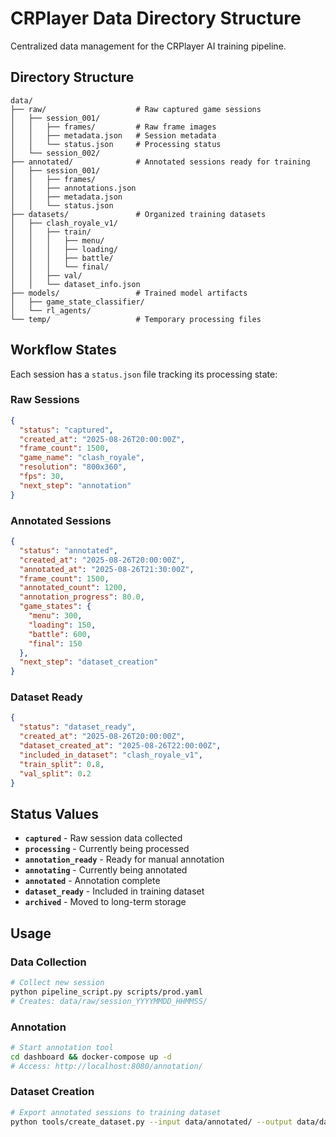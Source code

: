 # CRPlayer Data Directory Structure

Centralized data management for the CRPlayer AI training pipeline.

## Directory Structure

```
data/
├── raw/                    # Raw captured game sessions
│   ├── session_001/
│   │   ├── frames/         # Raw frame images
│   │   ├── metadata.json   # Session metadata
│   │   └── status.json     # Processing status
│   └── session_002/
├── annotated/              # Annotated sessions ready for training
│   ├── session_001/
│   │   ├── frames/
│   │   ├── annotations.json
│   │   ├── metadata.json
│   │   └── status.json
├── datasets/               # Organized training datasets
│   ├── clash_royale_v1/
│   │   ├── train/
│   │   │   ├── menu/
│   │   │   ├── loading/
│   │   │   ├── battle/
│   │   │   └── final/
│   │   ├── val/
│   │   └── dataset_info.json
├── models/                 # Trained model artifacts
│   ├── game_state_classifier/
│   └── rl_agents/
└── temp/                   # Temporary processing files
```

## Workflow States

Each session has a `status.json` file tracking its processing state:

### Raw Sessions
```json
{
  "status": "captured",
  "created_at": "2025-08-26T20:00:00Z",
  "frame_count": 1500,
  "game_name": "clash_royale",
  "resolution": "800x360",
  "fps": 30,
  "next_step": "annotation"
}
```

### Annotated Sessions
```json
{
  "status": "annotated",
  "created_at": "2025-08-26T20:00:00Z",
  "annotated_at": "2025-08-26T21:30:00Z",
  "frame_count": 1500,
  "annotated_count": 1200,
  "annotation_progress": 80.0,
  "game_states": {
    "menu": 300,
    "loading": 150,
    "battle": 600,
    "final": 150
  },
  "next_step": "dataset_creation"
}
```

### Dataset Ready
```json
{
  "status": "dataset_ready",
  "created_at": "2025-08-26T20:00:00Z",
  "dataset_created_at": "2025-08-26T22:00:00Z",
  "included_in_dataset": "clash_royale_v1",
  "train_split": 0.8,
  "val_split": 0.2
}
```

## Status Values

- **`captured`** - Raw session data collected
- **`processing`** - Currently being processed
- **`annotation_ready`** - Ready for manual annotation
- **`annotating`** - Currently being annotated
- **`annotated`** - Annotation complete
- **`dataset_ready`** - Included in training dataset
- **`archived`** - Moved to long-term storage

## Usage

### Data Collection
```bash
# Collect new session
python pipeline_script.py scripts/prod.yaml
# Creates: data/raw/session_YYYYMMDD_HHMMSS/
```

### Annotation
```bash
# Start annotation tool
cd dashboard && docker-compose up -d
# Access: http://localhost:8080/annotation/
```

### Dataset Creation
```bash
# Export annotated sessions to training dataset
python tools/create_dataset.py --input data/annotated/ --output data/datasets/clash_royale_v2/
```
